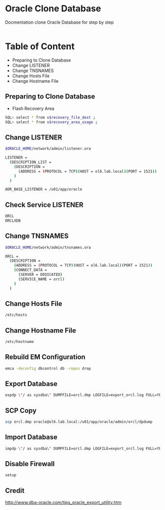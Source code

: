 # Oracle Clone Database
Docmentation clone Oracle Database for step by step
```bash

```

# Table of Content

* Preparing to Clone Database
* Change LISTENER
* Change TNSNAMES
* Change Hosts File
* Change Hostname File

## Preparing to Clone Database

* Flash Recovery Area
```bash
SQL> select * from v$recovery_file_dest ;
SQL> select * from v$recovery_area_usage ;
```

## Change LISTENER
```bash
$ORACLE_HOME/network/admin/listener.ora

LISTENER =
  (DESCRIPTION_LIST =
    (DESCRIPTION =
      (ADDRESS = (PROTOCOL = TCP)(HOST = ol6.lab.local)(PORT = 1521))
    )
  )

ADR_BASE_LISTENER = /u01/app/oracle
```

## Check Service LISTENER
```bash
ORCL
ORCLXDB
```

## Change TNSNAMES
```bash
$ORACLE_HOME/network/admin/tnsnames.ora

ORCL =
  (DESCRIPTION =
    (ADDRESS = (PROTOCOL = TCP)(HOST = ol6.lab.local)(PORT = 1521))
    (CONNECT_DATA =
      (SERVER = DEDICATED)
      (SERVICE_NAME = orcl)
    )
  )
```

## Change Hosts File
```bash
/etc/hosts
```

## Change Hostname File
```bash
/etc/hostname
```

## Rebuild EM Configuration
```bash
emca -deconfig dbcontrol db -repos drop
```

## Export Database
```bash
expdp \"/ as sysdba\" DUMPFILE=orcl.dmp LOGFILE=export_orcl.log FULL=YES ;
```

## SCP Copy
```bash
scp orcl.dmp oracle@ol6.lab.local:/u01/app/oracle/admin/orcl/dpdump
```

## Import Database
```bash
impdp \"/ as sysdba\" DUMPFILE=orcl.dmp LOGFILE=export_orcl.log FULL=YES ;
```

## Disable Firewall
```bash
setup
```

## Credit
http://www.dba-oracle.com/tips_oracle_export_utility.htm
